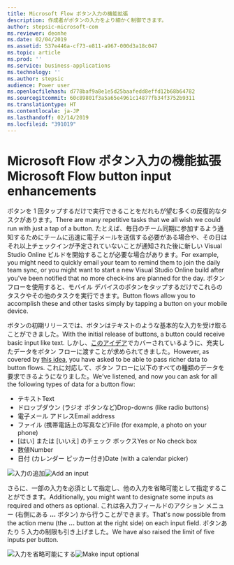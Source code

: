 ```yaml
---
title: Microsoft Flow ボタン入力の機能拡張
description: 作成者がボタンの入力をより細かく制御できます。
author: stepsic-microsoft-com
ms.reviewer: deonhe
ms.date: 02/04/2019
ms.assetid: 537e446a-cf73-e811-a967-000d3a18c047
ms.topic: article
ms.prod: ''
ms.service: business-applications
ms.technology: ''
ms.author: stepsic
audience: Power user
ms.openlocfilehash: d778baf9a8e1e5d25baafedd8effd12b68b64782
ms.sourcegitcommit: 60c89801f3a5a65e4961c14877fb34f3752b9311
ms.translationtype: HT
ms.contentlocale: ja-JP
ms.lasthandoff: 02/14/2019
ms.locfileid: "391019"
---
```

# <a name="microsoft-flow-button-input-enhancements"></a><span data-ttu-id="0ace4-103">Microsoft Flow ボタン入力の機能拡張</span><span class="sxs-lookup"><span data-stu-id="0ace4-103">Microsoft Flow button input enhancements</span></span>




<span data-ttu-id="0ace4-104">ボタンを 1 回タップするだけで実行できることをだれもが望む多くの反復的なタスクがあります。</span><span class="sxs-lookup"><span data-stu-id="0ace4-104">There are many repetitive tasks that we all wish we could run with just a tap of a button.</span></span> <span data-ttu-id="0ace4-105">たとえば、毎日のチーム同期に参加するよう通知するためにチームに迅速に電子メールを送信する必要がある場合や、その日はそれ以上チェックインが予定されていないことが通知された後に新しい Visual Studio Online ビルドを開始することが必要な場合があります。</span><span class="sxs-lookup"><span data-stu-id="0ace4-105">For example, you might need to quickly email your team to remind them to join the daily team sync, or you might want to start a new Visual Studio Online build after you've been notified that no more check-ins are planned for the day.</span></span> <span data-ttu-id="0ace4-106">ボタン フローを使用すると、モバイル デバイスのボタンをタップするだけでこれらのタスクやその他のタスクを実行できます。</span><span class="sxs-lookup"><span data-stu-id="0ace4-106">Button flows allow you to accomplish these and other tasks simply by tapping a button on your mobile device.</span></span>

<span data-ttu-id="0ace4-107">ボタンの初期リリースでは、ボタンはテキストのような基本的な入力を受け取ることができました。</span><span class="sxs-lookup"><span data-stu-id="0ace4-107">With the initial release of buttons, a button could receive basic input like text.</span></span> <span data-ttu-id="0ace4-108">しかし、[このアイデア](https://powerusers.microsoft.com/t5/Flow-Ideas/Create-multiple-input-types-for-buttons/idi-p/33695)でカバーされているように、充実したデータをボタン フローに渡すことが求められてきました。</span><span class="sxs-lookup"><span data-stu-id="0ace4-108">However, as covered by [this idea](https://powerusers.microsoft.com/t5/Flow-Ideas/Create-multiple-input-types-for-buttons/idi-p/33695), you have asked to be able to pass richer data to button flows.</span></span> <span data-ttu-id="0ace4-109">これに対応して、ボタン フローに以下のすべての種類のデータを要求できるようになりました。</span><span class="sxs-lookup"><span data-stu-id="0ace4-109">We've listened, and now you can ask for all the following types of data for a button flow:</span></span>

- <span data-ttu-id="0ace4-110">テキスト</span><span class="sxs-lookup"><span data-stu-id="0ace4-110">Text</span></span>
- <span data-ttu-id="0ace4-111">ドロップダウン (ラジオ ボタンなど)</span><span class="sxs-lookup"><span data-stu-id="0ace4-111">Drop-downs (like radio buttons)</span></span>
- <span data-ttu-id="0ace4-112">電子メール アドレス</span><span class="sxs-lookup"><span data-stu-id="0ace4-112">Email address</span></span>
- <span data-ttu-id="0ace4-113">ファイル (携帯電話上の写真など)</span><span class="sxs-lookup"><span data-stu-id="0ace4-113">File (for example, a photo on your phone)</span></span>
- <span data-ttu-id="0ace4-114">[はい] または [いいえ] のチェック ボックス</span><span class="sxs-lookup"><span data-stu-id="0ace4-114">Yes or No check box</span></span>
- <span data-ttu-id="0ace4-115">数値</span><span class="sxs-lookup"><span data-stu-id="0ace4-115">Number</span></span>
- <span data-ttu-id="0ace4-116">日付 (カレンダー ピッカー付き)</span><span class="sxs-lookup"><span data-stu-id="0ace4-116">Date (with a calendar picker)</span></span>

<span data-ttu-id="0ace4-117">![入力の追加](media/flow-button-enhancements-1.png "入力の追加")</span><span class="sxs-lookup"><span data-stu-id="0ace4-117">![Add an input](media/flow-button-enhancements-1.png "Add an input")</span></span>

<span data-ttu-id="0ace4-118">さらに、一部の入力を必須として指定し、他の入力を省略可能として指定することができます。</span><span class="sxs-lookup"><span data-stu-id="0ace4-118">Additionally, you might want to designate some inputs as required and others as optional.</span></span> <span data-ttu-id="0ace4-119">これは各入力フィールドのアクション メニュー (右側にある **...** ボタン) から行うことができます。</span><span class="sxs-lookup"><span data-stu-id="0ace4-119">That's now possible from the action menu (the **...** button at the right side) on each input field.</span></span> <span data-ttu-id="0ace4-120">ボタンあたり 5 入力の制限も引き上げました。</span><span class="sxs-lookup"><span data-stu-id="0ace4-120">We have also raised the limit of five inputs per button.</span></span>

<span data-ttu-id="0ace4-121">![入力を省略可能にする](media/flow-button-enhancements-2.png "入力を省略可能にする")</span><span class="sxs-lookup"><span data-stu-id="0ace4-121">![Make input optional](media/flow-button-enhancements-2.png "Make input optional")</span></span>